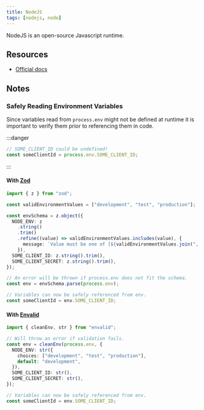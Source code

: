 ```yaml
---
title: NodeJS
tags: [nodejs, node]
---
```


NodeJS is an open-source Javascript runtime.

## Resources

- [Official docs](https://nodejs.org/en/docs/)

## Notes

### Safely Reading Environment Variables

Since variables read from `process.env` might not be defined at runtime it is important to verify them prior to referencing them in code.

:::danger

```typescript
// SOME_CLIENT_ID could be undefined!
const someClientId = process.env.SOME_CLIENT_ID;
```

:::

#### With [Zod](https://zod.dev/)

```typescript
import { z } from "zod";

const validEnvironmentValues = ["development", "test", "production"];

const envSchema = z.object({
  NODE_ENV: z
    .string()
    .trim()
    .refine((value) => validEnvironmentValues.includes(value), {
      message: `Value must be one of [${validEnvironmentValues.join(", ")}]`,
    }),
  SOME_CLIENT_ID: z.string().trim(),
  SOME_CLIENT_SECRET: z.string().trim(),
});

// An error will be thrown if process.env does not fit the schema.
const env = envSchema.parse(process.env);

// Variables can now be safely referenced from env.
const someClientId = env.SOME_CLIENT_ID;
```

#### With [Envalid](https://github.com/af/envalid)

```typescript
import { cleanEnv, str } from "envalid";

// Will throw an error if validation fails.
const env = cleanEnv(process.env, {
  NODE_ENV: str({
    choices: ["development", "test", "production"],
    default: "development",
  }),
  SOME_CLIENT_ID: str(),
  SOME_CLIENT_SECRET: str(),
});

// Variables can now be safely referenced from env.
const someClientId = env.SOME_CLIENT_ID;
```
